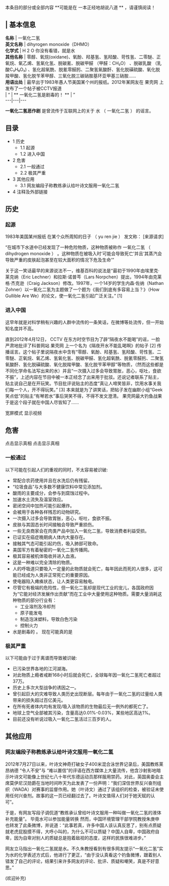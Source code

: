 本条目的部分或全部内容 **可能是在 一本正经地胡说八道  ** ，请谨慎阅读！

|  **基本信息**  
---  
**名称** |  一氧化二氢   
**英文名称** |  dihyrogen monoxide（DHMO）   
**化学式** |  H  2  O  你没有看错，就是水   
**其他名称** |  零醇、氧烷(oxidane)、氧酚、羟基氢、氢羟酸、苛性氢、二零醚、正氧烷、氧乙烯、氢氧化氢、脱碳氰、脱碳甲醛  （甲醛：CH₂O）  、脱碳乳酸  （乳酸C₃H₆O₃)  、氢化超氧酰、脱氰零醛肟、二聚氢氧酸酐、氢化脱磺硫酸、氧化脱羧甲酸、氢化脱苄苯甲醇、三氧化脱三碳硝胺基环亚甲基三硝胺……   
**用语出处** |  最早出于1983年愚人节美国某个州的报纸。2012年某网友在  果壳网  上发布了一个帖子被CCTV报道   
|  “  |  ** 一氧化二氢是剧毒的！  ** |  ”   
---|---|---  
  
**一氧化二氢恶作剧** 是曾流传于互联网上的关于  水  （  一氧化二氢  ）  的谣言。

##  目录

  * 1  历史 
    * 1.1  起源 
    * 1.2  进入中国 
  * 2  危害 
    * 2.1  一般通过 
    * 2.2  极其严重 
  * 3  其他应用 
    * 3.1  网友编段子称教练承认给叶诗文服用一氧化二氢 
  * 4  注释及外部链接 

##  历史

###  起源

1983年美国某州报纸  在某个众所周知的日子  （  yu ren jie  ）  发文称：  [来源请求]

“在城市下水道中已经发现了一种危险物质，这种物质被称作  一氧化二氢  （  dihydrogen monoxide  ）
。这种物质在被吸入时‘可能会导致死亡’并且‘其蒸汽会导致严重的皮肤起泡甚至在较大面积的情况下危及生命’”

关于这一笑话最早的来源说法不一，维基百科的说法是“最初于1990年由埃里克·莱克纳（Eric Lechner）和拉斯·诺普芩（Lars
Norpchen）提出，1994年由克莱格·杰克逊（Craig Jackson）修改。1997年，一个14岁的学生内森·佐纳（Nathan
Zohner）以一氧化二氢为主题做了一个题为《我们到底有多容易上当？》（How Gullible Are We）的论文，使一氧化二氢引起广泛关注。”
[1]

###  进入中国

这早年就是对科学稍有兴趣的人群中流传的一条笑话，在微博等处流传，但一开始知名度并不高。

直到2012年4月12日，  CCTV  在东方时空节目为了辟“隔夜水不能喝”的谣，一脸严肃地批评了科普网站  果壳网
上一个名为《隔夜开水不能乱喝啊》的帖子  [2]
传播谣言。这个帖子里说隔夜水中含有“零醇、氧酚、羟基氢、氢羟酸、苛性氢、二零醚、正氧烷、氧乙烯、氢氧化氢、脱碳甲醛、氢化超氧酰、脱氰零醛肟、二聚氢氧酸酐、氢化脱磺硫酸、氧化脱羧甲酸、氢化脱苄苯甲醇”等物质，（然而这些都是不同化学命名法写出来的水）并且“一次摄入过多会导致胃胀，恶心，呕吐，食欲不振”，上述内容在节目中被一本正经念了出来用于批驳。还说记者联系了贴主，贴主说自己是在开玩笑。节目批评说贴主的态度“真让人啼笑皆非，饮用水事关我们每一个人，开不得玩笑。”
[3]  本来就是为了讲笑话，把帖子发在幽默小组“Geek笑点低”的贴主“有琴若水”事后哭笑不得，不得不发文澄清。  果壳网最大钓鱼战果
于是这个段子就在中国人尽皆知了……

宽屏模式  显示视频

##  危害

点击显示真相  点击显示真相  

###  一般通过

以下可能在引起人们的重视的同时，不太容易被识破:

  * 常配合农药使用并且在水洗后仍有残留。 
  * “垃圾食品”与大多数不健康饮料中常见添加剂。 
  * 酸雨的主要成分，会参与到腐蚀过程中。 
  * 加速水土流失及温室效应。 
  * 密闭空间中加热可能引起爆炸。 
  * 会被用于各种各样残忍的动物研究。 
  * 一次摄入过多会导致胃胀，恶心，呕吐，食欲不振。 
  * 皮肤与其固态长时间接触会导致严重损伤。 
  * 一些无良商家会在肉类产品中加入一氧化二氢，导致消费者利益受损。 
  * 已证实在癌症晚期病人体内大量存在。 
  * 接触其气态可能引起灼伤，吸入肺部可致命。 
  * 美国军方有着秘密的一氧化二氢传播网。 
  * 极其容易被机体吸收并进入血液。 
  * 这是一种难以完全清除的物质。 
  * 人的呼吸道只要吸入一定量的此物质就会死亡，每年因此而死的人很多，这可能已经成为人类非正常死亡的重要原因。 
  * 使电器陷入瘫痪状态，让人类更容易触电。 
  * 尽管它有极端的危险性，但一氧化二氢却是现代工业的宠儿，各国政府因为“它能对经济发展作出贡献”而在工业中大量使用这种物质。需要大量消耗这种物质的部分行业有： 
    * 工业溶剂及冷却剂 
    * 原子能发电 
    * 制造泡沫塑料，导致白色污染 
    * 控制火力 
  * 水是剧毒的  。  现在可能真的是 

###  极其严重

以下可能由于过于离谱而导致被识破:

  * 已污染世界各地的江河湖海。 
  * 对此物质上瘾者戒断168小时后就会死亡，全球每年因一氧化二氢死亡者超过37万。 
  * 历史上多次大型战争的诱因之一。 
  * 曾引起巨大的灾难导致人类历史出现断层。每年由于一氧化二氢的过量给人类带来的损失超过百亿美元。 
  * 在所有死者体内均有发现/吸入该物质的生物最后无一例外的都死亡了。 
  * 地球上空气全部被其污染，含量高达0.01%-0.03%，某些地区高达1%。 
  * 目前还没有听说过吸入一氧化二氢活过三百岁的人。 

##  其他应用

###  网友编段子称教练承认给叶诗文服用一氧化二氢

2012年7月27日以来，叶诗文神奇打破女子400米混合泳世界记录后，美国教练莱昂纳德 “令人不安”与
“难以置信”的评语在西方媒体上大量流传，他含沙射影地暗示叶诗文可能像上世纪七八十年代东德运动员那样服用禁药。对此，英国奥委会主席莫伊尼汉勋爵在当地时间昨天为此发表了一份声明：“我们深信世界反兴奋剂组织（WADA）对赛事的监督作用。她（叶诗文）通过了该组织的检查，被验证未使用任何兴奋剂。故事的这一页已经翻过去了。叶诗文值得人们对于她天赋的认可”。

于是，有网友写段子调侃道“教练承认曾给叶诗文服用一种叫做一氧化二氢的液体补充能量”。  毕竟水可以参加能量转换
然而，中国环境管理干部学院教授朱庚申也转发了此条微博，并说道：“此事若真，许多中国人该认真反思了，别有点质疑就老虎屁股摸不得，大呼小叫的，为什么不可以质疑？中国人自卑，中国政府自卑，因为自卑对别人的质疑总是抱着敌视的态度，这样的民族很难进步。”

网友立马指出一氧化二氢就是水。不久朱教授看到有很多网友提示“一氧化二氢”实为水的化学表述方式后，他进行了更正，“由于没认真看这个钓鱼微博，跟着别人错发了自己的评论，结果引来许多网友的评论、批评、质疑和嘲笑，真是不好意思。”

(欢迎补充)